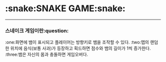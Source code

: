 <h1>:snake:SNAKE GAME:snake:</h1>
<hr>
<h3>스네이크 게임이란:question:</h3>
:one:화면에 뱀이 표시되고 플레이어는 방향키로 뱀을 조작할 수 있다.
:two:맵의 랜덤한 위치에 음식(보통 사과)가 등장하고 획드하면 점수와 뱀의 길이가 1씩 증가한다.
:three:뱀은 자신의 몸과 충돌하면 게임오버다.
